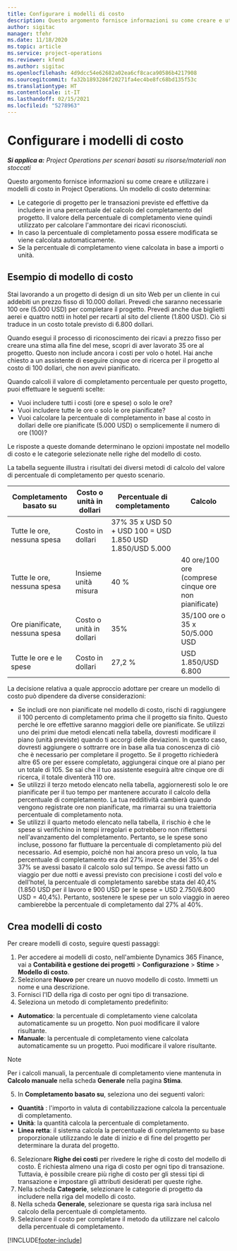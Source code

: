 ```yaml
---
title: Configurare i modelli di costo
description: Questo argomento fornisce informazioni su come creare e utilizzare i modelli di costo in Project Operations.
author: sigitac
manager: tfehr
ms.date: 11/18/2020
ms.topic: article
ms.service: project-operations
ms.reviewer: kfend
ms.author: sigitac
ms.openlocfilehash: 4d9dcc54e62682a02ea6cf8caca90586b4217908
ms.sourcegitcommit: fa32b1893286f20271fa4ec4be8fc68bd135f53c
ms.translationtype: HT
ms.contentlocale: it-IT
ms.lasthandoff: 02/15/2021
ms.locfileid: "5278963"
---
```

# <a name="set-up-cost-templates"></a>Configurare i modelli di costo

_**Si applica a:** Project Operations per scenari basati su risorse/materiali non stoccati_


Questo argomento fornisce informazioni su come creare e utilizzare i modelli di costo in Project Operations. Un modello di costo determina:

- Le categorie di progetto per le transazioni previste ed effettive da includere in una percentuale del calcolo del completamento del progetto. Il valore della percentuale di completamento viene quindi utilizzato per calcolare l'ammontare dei ricavi riconosciuti.
- In caso la percentuale di completamento possa essere modificata se viene calcolata automaticamente.
- Se la percentuale di completamento viene calcolata in base a importi o unità.

## <a name="cost-template-example"></a>Esempio di modello di costo

Stai lavorando a un progetto di design di un sito Web per un cliente in cui addebiti un prezzo fisso di 10.000 dollari. Prevedi che saranno necessarie 100 ore (5.000 USD) per completare il progetto. Prevedi anche due biglietti aerei e quattro notti in hotel per recarti al sito del cliente (1.800 USD). Ciò si traduce in un costo totale previsto di 6.800 dollari.

Quando esegui il processo di riconoscimento dei ricavi a prezzo fisso per creare una stima alla fine del mese, scopri di aver lavorato 35 ore al progetto. Questo non include ancora i costi per volo o hotel. Hai anche chiesto a un assistente di eseguire cinque ore di ricerca per il progetto al costo di 100 dollari, che non avevi pianificato.

Quando calcoli il valore di completamento percentuale per questo progetto, puoi effettuare le seguenti scelte:

- Vuoi includere tutti i costi (ore e spese) o solo le ore?
- Vuoi includere tutte le ore o solo le ore pianificate?
- Vuoi calcolare la percentuale di completamento in base al costo in dollari delle ore pianificate (5.000 USD) o semplicemente il numero di ore (100)?

Le risposte a queste domande determinano le opzioni impostate nel modello di costo e le categorie selezionate nelle righe del modello di costo.

La tabella seguente illustra i risultati dei diversi metodi di calcolo del valore di percentuale di completamento per questo scenario.

| Completamento basato su | Costo o unità in dollari | Percentuale di completamento | Calcolo |
| --- | --- | --- | --- |
| Tutte le ore, nessuna spesa | Costo in dollari | 37% 35 x USD 50 + USD 100 = USD 1.850 USD 1.850/USD 5.000 |
| Tutte le ore, nessuna spesa | Insieme unità misura | 40 % | 40 ore/100 ore (comprese cinque ore non pianificate) |
| Ore pianificate, nessuna spesa | Costo o unità in dollari | 35% | 35/100 ore o 35 x 50/5.000 USD |
| Tutte le ore e le spese | Costo in dollari | 27,2 % | USD 1.850/USD 6.800 |

La decisione relativa a quale approccio adottare per creare un modello di costo può dipendere da diverse considerazioni:

- Se includi ore non pianificate nel modello di costo, rischi di raggiungere il 100 percento di completamento prima che il progetto sia finito. Questo perché le ore effettive saranno maggiori delle ore pianificate. Se utilizzi uno dei primi due metodi elencati nella tabella, dovresti modificare il piano (unità previste) quando ti accorgi delle deviazioni. In questo caso, dovresti aggiungere o sottrarre ore in base alla tua conoscenza di ciò che è necessario per completare il progetto. Se il progetto richiederà altre 65 ore per essere completato, aggiungerai cinque ore al piano per un totale di 105. Se sai che il tuo assistente eseguirà altre cinque ore di ricerca, il totale diventerà 110 ore.
- Se utilizzi il terzo metodo elencato nella tabella, aggiorneresti solo le ore pianificate per il tuo tempo per mantenere accurato il calcolo della percentuale di completamento. La tua redditività cambierà quando vengono registrate ore non pianificate, ma rimarrai su una traiettoria percentuale di completamento nota.
- Se utilizzi il quarto metodo elencato nella tabella, il rischio è che le spese si verifichino in tempi irregolari e potrebbero non riflettersi nell'avanzamento del completamento. Pertanto, se le spese sono incluse, possono far fluttuare la percentuale di completamento più del necessario. Ad esempio, poiché non hai ancora preso un volo, la tua percentuale di completamento era del 27% invece che del 35% o del 37% se avessi basato il calcolo solo sul tempo. Se avessi fatto un viaggio per due notti e avessi previsto con precisione i costi del volo e dell'hotel, la percentuale di completamento sarebbe stata del 40,4% (1.850 USD per il lavoro e 900 USD per le spese = USD 2.750/6.800 USD = 40,4%). Pertanto, sostenere le spese per un solo viaggio in aereo cambierebbe la percentuale di completamento dal 27% al 40%.

## <a name="create-cost-templates"></a>Crea modelli di costo
Per creare modelli di costo, seguire questi passaggi:

1. Per accedere ai modelli di costo, nell'ambiente Dynamics 365 Finance, vai a **Contabilità e gestione dei progetti** > **Configurazione** > **Stime** > **Modello di costo**.
2. Selezionare **Nuovo** per creare un nuovo modello di costo. Immetti un nome e una descrizione.
3. Fornisci l'ID della riga di costo per ogni tipo di transazione.
4. Seleziona un metodo di completamento predefinito:

  - **Automatico**: la percentuale di completamento viene calcolata automaticamente su un progetto. Non puoi modificare il valore risultante.
  - **Manuale**: la percentuale di completamento viene calcolata automaticamente su un progetto. Puoi modificare il valore risultante.

  > [!NOTE]
  > Per i calcoli manuali, la percentuale di completamento viene mantenuta in **Calcolo manuale** nella scheda **Generale** nella pagina **Stima**.

5. In **Completamento basato su**, seleziona uno dei seguenti valori:

  - **Quantità** : l'importo in valuta di contabilizzazione calcola la percentuale di completamento.
  - **Unità**: la quantità calcola la percentuale di completamento.
  - **Linea retta**: il sistema calcola la percentuale di completamento su base proporzionale utilizzando le date di inizio e di fine del progetto per determinare la durata del progetto.

6. Selezionare **Righe dei costi** per rivedere le righe di costo del modello di costo. È richiesta almeno una riga di costo per ogni tipo di transazione. Tuttavia, è possibile creare più righe di costo per gli stessi tipi di transazione e impostare gli attributi desiderati per queste righe.
7. Nella scheda **Categorie**, selezionare le categorie di progetto da includere nella riga del modello di costo.
8. Nella scheda **Generale**, selezionare se questa riga sarà inclusa nel calcolo della percentuale di completamento.
9. Selezionare il costo per completare il metodo da utilizzare nel calcolo della percentuale di completamento.


[!INCLUDE[footer-include](../includes/footer-banner.md)]